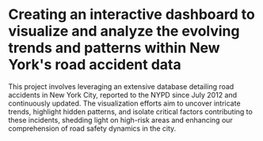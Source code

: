 # Creating an interactive dashboard to visualize and analyze the evolving trends and patterns within New York's road accident data
This project involves leveraging an extensive database detailing road accidents in New York City, reported to the NYPD since July 2012 and continuously updated. The visualization efforts aim to uncover intricate trends, highlight hidden patterns, and isolate critical factors contributing to these incidents, shedding light on high-risk areas and enhancing our comprehension of road safety dynamics in the city.

